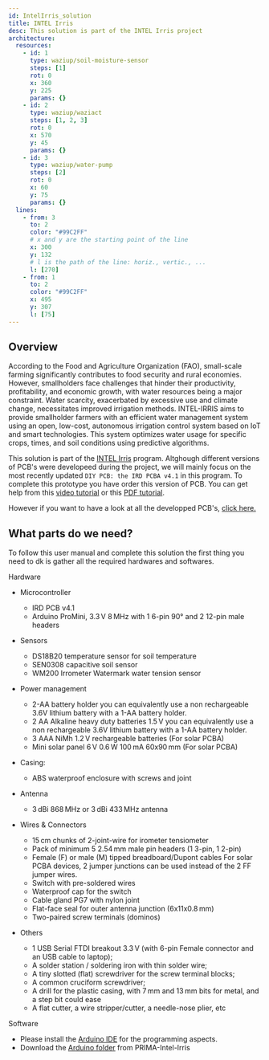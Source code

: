 ```yaml
---
id: IntelIrris_solution
title: INTEL Irris
desc: This solution is part of the INTEL Irris project
architecture:
  resources:
    - id: 1
      type: waziup/soil-moisture-sensor
      steps: [1]
      rot: 0
      x: 360
      y: 225
      params: {}
    - id: 2
      type: waziup/waziact
      steps: [1, 2, 3]
      rot: 0
      x: 570
      y: 45
      params: {}
    - id: 3 
      type: waziup/water-pump
      steps: [2]
      rot: 0
      x: 60
      y: 75
      params: {}
  lines:
    - from: 3
      to: 2
      color: "#99C2FF"
      # x and y are the starting point of the line
      x: 300
      y: 132
      # l is the path of the line: horiz., vertic., ...
      l: [270]
    - from: 1
      to: 2
      color: "#99C2FF"
      x: 495
      y: 307
      l: [75]
---
```


Overview
-------

According to the Food and Agriculture Organization (FAO), small-scale farming significantly contributes to food security and rural economies. However, smallholders face challenges that hinder their productivity, profitability, and economic growth, with water resources being a major constraint. Water scarcity, exacerbated by excessive use and climate change, necessitates improved irrigation methods. INTEL-IRRIS aims to provide smallholder farmers with an efficient water management system using an open, low-cost, autonomous irrigation control system based on IoT and smart technologies. This system optimizes water usage for specific crops, times, and soil conditions using predictive algorithms.
 
This solution is part of the [INTEL Irris](http://lab.staging.waziup.io/programs/gDE2tfzuq7Y) program. Altghough different versions of PCB's were developeed during the project, we will mainly focus on the most recently updated `DIY PCB: the IRD PCBA v4.1` in this program. To complete this prototype you have order this version of PCB. You can get help from this [video tutorial](https://www.youtube.com/watch?v=ueNRfBzCXiU) or this [PDF tutorial](https://github.com/CongducPham/PRIMA-Intel-IrriS/blob/main/Tutorials/Intel-Irris-PCB-update-PCBA.pdf).

However if you want to have a look at all the developped PCB's, [click here.](https://github.com/CongducPham/PRIMA-Intel-IrriS/blob/main/PCBs/README.md#pcba-ird-v41)



What parts do we need?
-----

To follow this user manual and complete this solution the first thing you need to dk is gather all the required hardwares and softwares. 

Hardware
- Microcontroller
  - IRD PCB v4.1
  - Arduino ProMini, 3.3 V 8 MHz with 1 6-pin 90° and 2 12-pin male headers

- Sensors
  - DS18B20 temperature sensor for soil temperature
  - SEN0308 capacitive soil sensor
  - WM200 Irrometer Watermark water tension sensor

- Power management
  - 2-AA battery holder you can equivalently use a non rechargeable 3.6V lithium battery with a 1-AA battery holder.
  - 2 AA Alkaline heavy duty batteries 1.5 V you can equivalently use a non rechargeable 3.6V lithium battery with a 1-AA battery holder.
  - 3 AAA NiMh 1.2 V rechargeable batteries (For solar PCBA)
  - Mini solar panel 6 V 0.6 W 100 mA 60x90 mm (For solar PCBA)

- Casing:
  - ABS waterproof enclosure with screws and joint

- Antenna
  - 3 dBi 868 MHz or 3 dBi 433 MHz antenna

- Wires & Connectors
  - 15 cm chunks of 2-joint-wire for irometer tensiometer
  - Pack of minimum 5 2.54 mm male pin headers (1 3-pin, 1 2-pin)
  - Female (F) or male (M) tipped breadboard/Dupont cables For solar PCBA devices, 2 jumper junctions can be used instead of the 2 FF jumper wires.
  - Switch with pre-soldered wires
  - Waterproof cap for the switch
  - Cable gland PG7 with nylon joint
  - Flat-face seal for outer antenna junction (6x11x0.8 mm)
  - Two-paired screw terminals (dominos)

- Others
  - 1 USB Serial FTDI breakout 3.3 V (with 6-pin Female connector and an USB cable to laptop);
  - A solder station / soldering iron with thin solder wire;
  - A tiny slotted (flat) screwdriver for the screw terminal blocks;
  - A common cruciform screwdriver;
  - A drill for the plastic casing, with 7 mm and 13 mm bits for metal, and a step bit could ease
  - A flat cutter, a wire stripper/cutter, a needle-nose plier, etc

Software
  - Please install the [Arduino IDE](https://www.arduino.cc/en/Main/Software) for the programming aspects.
  - Download the [Arduino folder](https://github.com/CongducPham/PRIMA-Intel-IrriS/tree/main/Arduino) from PRIMA-Intel-Irris